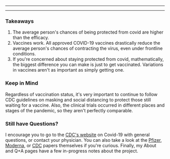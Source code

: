 ------------------------------------------------------------------------

------------------------------------------------------------------------

### Takeaways

1.  The average person's chances of being protected from covid are higher than the efficacy.
2.  Vaccines work. All approved COVID-19 vaccines drastically reduce the average person's chances of contracting the virus, even under frontline conditions.
3.  If you're concerned about staying protected from covid, mathematically, the biggest difference you can make is just to get vaccinated. Variations in vaccines aren't as important as simply getting one.

### Keep in Mind

Regardless of vaccination status, it's very important to continue to follow CDC guidelines on masking and social distancing to protect those still waiting for a vaccine. Also, the clinical trials occurred in different places and stages of the pandemic, so they aren't perfectly comparable.

### Still have Questions?

I encourage you to go to the [CDC's website](https://www.cdc.gov/coronavirus/2019-nCoV/index.html) on Covid-19 with general questions, or contact your physician. You can also take a look at the [Pfizer](https://www.ncbi.nlm.nih.gov/pmc/articles/PMC7745181/), [Moderna](https://www.ncbi.nlm.nih.gov/pmc/articles/PMC7787219/), or [CDC](https://www.cdc.gov/mmwr/volumes/70/wr/mm7013e3.htm) papers themselves if you're curious. Finally, my About and Q+A pages have a few in-progress notes about the project.
